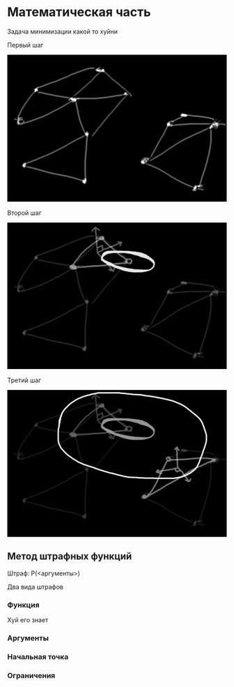 # Математическая часть

Задача минимизации какой то хуйни

Первый шаг

![Модель на входе](img/in-model.png)

Второй шаг

![Первый шаг обработки](img/processing.png)

Третий шаг

![Первый шаг обработки](img/processing-big.png)

## Метод штрафных функций

Штраф: P(<аргументы>)

Два вида штрафов

### Функция

Хуй его знает

### Аргументы

### Начальная точка

### Ограничения
